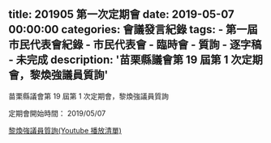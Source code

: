 title: 201905 第一次定期會
date: 2019-05-07 00:00:00
categories: 會議發言紀錄
tags:
    - 第一屆市民代表會紀錄
    - 市民代表會
    - 臨時會
    - 質詢
    - 逐字稿
    - 未完成
description: '苗栗縣議會第 19 屆第 1 次定期會，黎煥強議員質詢'
---

苗栗縣議會第 19 屆第 1 次定期會，黎煥強議員質詢

定期會開始時間： 2019/05/07

[黎煥強議員質詢(Youtube 播放清單)](https://www.youtube.com/playlist?list=PLmshn6AEGJAMsTviGSlX0rN3djoq_VR3P)
